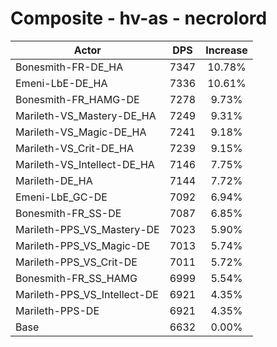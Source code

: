 # Composite - hv-as - necrolord
| Actor | DPS | Increase |
|---|:---:|:---:|
|Bonesmith-FR-DE_HA|7347|10.78%|
|Emeni-LbE-DE_HA|7336|10.61%|
|Bonesmith-FR_HAMG-DE|7278|9.73%|
|Marileth-VS_Mastery-DE_HA|7249|9.31%|
|Marileth-VS_Magic-DE_HA|7241|9.18%|
|Marileth-VS_Crit-DE_HA|7239|9.15%|
|Marileth-VS_Intellect-DE_HA|7146|7.75%|
|Marileth-DE_HA|7144|7.72%|
|Emeni-LbE_GC-DE|7092|6.94%|
|Bonesmith-FR_SS-DE|7087|6.85%|
|Marileth-PPS_VS_Mastery-DE|7023|5.90%|
|Marileth-PPS_VS_Magic-DE|7013|5.74%|
|Marileth-PPS_VS_Crit-DE|7011|5.72%|
|Bonesmith-FR_SS_HAMG|6999|5.54%|
|Marileth-PPS_VS_Intellect-DE|6921|4.35%|
|Marileth-PPS-DE|6921|4.35%|
|Base|6632|0.00%|
